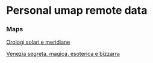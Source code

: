 # Personal umap remote data

### Maps
[Orologi solari e meridiane](https://umap.openstreetmap.fr/it/map/orologi-solari-e-meridiane_1121526)

[Venezia segreta, magica, esoterica e bizzarra](https://umap.openstreetmap.fr/it/map/venezia-segreta-magica-esoterica-e-bizzarra_1131358#12/45.4374/12.3392)

